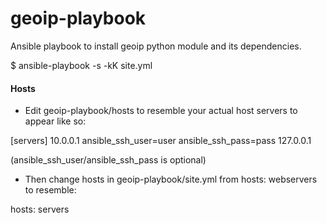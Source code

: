 # geoip-playbook

Ansible playbook to install geoip python module and its dependencies. 

  $ ansible-playbook -s -kK site.yml


#### Hosts

- Edit geoip-playbook/hosts to resemble your actual host servers to appear like so:

[servers]
10.0.0.1 ansible_ssh_user=user ansible_ssh_pass=pass
127.0.0.1


(ansible_ssh_user/ansible_ssh_pass is optional)

- Then change hosts in geoip-playbook/site.yml from hosts: webservers to resemble:

hosts: servers


